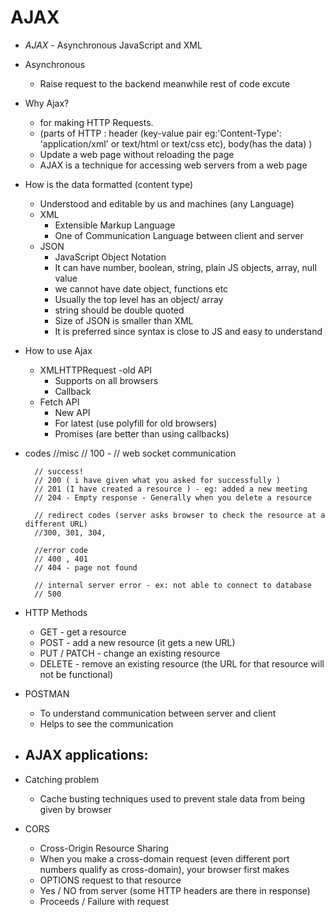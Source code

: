 # AJAX

- _AJAX_ - Asynchronous JavaScript and XML

- Asynchronous
    - Raise request to the backend meanwhile rest of code excute 

- Why Ajax? 
    - for making HTTP Requests. 
    - (parts of HTTP : header (key-value pair eg:'Content-Type': 'application/xml'  or text/html or text/css etc), body(has the data) )
    - Update a web page without reloading the page
    - AJAX is a technique for accessing web servers from a web page

- How is the data formatted (content type)
    * Understood and editable by us and machines (any Language)
    * XML 
         - Extensible Markup Language
         - One of Communication Language between client and server
    * JSON
         - JavaScript Object Notation
         - It can have number, boolean, string, plain JS objects, array, null value
         - we cannot have date object, functions etc
         - Usually the top level has an object/ array
         - string should be double quoted
         - Size of JSON is smaller than XML
         - It is preferred since syntax is close to JS and easy to understand 
- How to use Ajax
    - XMLHTTPRequest
        -old API
        - Supports on all browsers
        - Callback
    - Fetch API
        - New API
        - For latest (use polyfill for old browsers)
        - Promises (are better than using callbacks)
- codes
        //misc
        // 100 - 
        // web socket communication

        // success!
        // 200 ( i have given what you asked for successfully )
        // 201 (I have created a resource ) - eg: added a new meeting 
        // 204 - Empty response - Generally when you delete a resource 

        // redirect codes (server asks browser to check the resource at a different URL)
        //300, 301, 304, 

        //error code
        // 400 , 401
        // 404 - page not found
 
        // internal server error - ex: not able to connect to database
        // 500
- HTTP Methods
    - GET -  get a resource
    - POST - add a new resource (it gets a new URL)
    - PUT / PATCH -  change an existing resource
    - DELETE - remove an existing resource (the URL for that resource will not be functional)
- POSTMAN
    - To understand communication between server and client
    - Helps to see the communication 

- AJAX applications:
    - 

- Catching problem
    - Cache busting techniques used to prevent stale data from being given by browser
- CORS

    - Cross-Origin Resource Sharing
    - When you make a cross-domain request (even different port numbers qualify as cross-domain), your browser first makes
    - OPTIONS request to that resource
    - Yes / NO from server (some HTTP headers are there in response)
    - Proceeds / Failure with request
    
